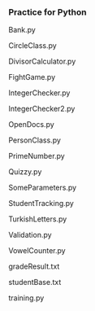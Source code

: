 ### Practice for Python

Bank.py

CircleClass.py

DivisorCalculator.py

FightGame.py

IntegerChecker.py

IntegerChecker2.py

OpenDocs.py

PersonClass.py

PrimeNumber.py

Quizzy.py

SomeParameters.py

StudentTracking.py

TurkishLetters.py

Validation.py

VowelCounter.py

gradeResult.txt

studentBase.txt

training.py
